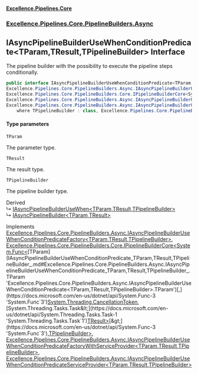 #### [Excellence.Pipelines.Core](Excellence.Pipelines.md 'Excellence.Pipelines')
### [Excellence.Pipelines.Core.PipelineBuilders.Async](Excellence.Pipelines.md#Excellence.Pipelines.Core.PipelineBuilders.Async 'Excellence.Pipelines.Core.PipelineBuilders.Async')

## IAsyncPipelineBuilderUseWhenConditionPredicate<TParam,TResult,TPipelineBuilder> Interface

The pipeline builder with the possibility to execute the pipeline steps conditionally.

```csharp
public interface IAsyncPipelineBuilderUseWhenConditionPredicate<TParam,TResult,TPipelineBuilder> :
Excellence.Pipelines.Core.PipelineBuilders.Async.IAsyncPipelineBuilderUseWhenConditionPredicateFactory<TParam, TResult, TPipelineBuilder>,
Excellence.Pipelines.Core.PipelineBuilders.Core.IPipelineBuilderCore<System.Func<TParam, System.Threading.CancellationToken, System.Threading.Tasks.Task<TResult>>, TPipelineBuilder>,
Excellence.Pipelines.Core.PipelineBuilders.Async.IAsyncPipelineBuilderUseWhenConditionPredicateFactoryWithServiceProvider<TParam, TResult, TPipelineBuilder>,
Excellence.Pipelines.Core.PipelineBuilders.Async.IAsyncPipelineBuilderUseWhenConditionPredicateServiceProvider<TParam, TResult, TPipelineBuilder>
    where TPipelineBuilder : class, Excellence.Pipelines.Core.PipelineBuilders.Async.IAsyncPipelineBuilderUseWhenConditionPredicate<TParam, TResult, TPipelineBuilder>
```
#### Type parameters

<a name='Excellence.Pipelines.Core.PipelineBuilders.Async.IAsyncPipelineBuilderUseWhenConditionPredicate_TParam,TResult,TPipelineBuilder_.TParam'></a>

`TParam`

The parameter type.

<a name='Excellence.Pipelines.Core.PipelineBuilders.Async.IAsyncPipelineBuilderUseWhenConditionPredicate_TParam,TResult,TPipelineBuilder_.TResult'></a>

`TResult`

The result type.

<a name='Excellence.Pipelines.Core.PipelineBuilders.Async.IAsyncPipelineBuilderUseWhenConditionPredicate_TParam,TResult,TPipelineBuilder_.TPipelineBuilder'></a>

`TPipelineBuilder`

The pipeline builder type.

Derived  
&#8627; [IAsyncPipelineBuilderUseWhen&lt;TParam,TResult,TPipelineBuilder&gt;](IAsyncPipelineBuilderUseWhen_TParam,TResult,TPipelineBuilder_.md 'Excellence.Pipelines.Core.PipelineBuilders.Async.IAsyncPipelineBuilderUseWhen<TParam,TResult,TPipelineBuilder>')  
&#8627; [IAsyncPipelineBuilder&lt;TParam,TResult&gt;](IAsyncPipelineBuilder_TParam,TResult_.md 'Excellence.Pipelines.Core.PipelineBuilders.IAsyncPipelineBuilder<TParam,TResult>')

Implements [Excellence.Pipelines.Core.PipelineBuilders.Async.IAsyncPipelineBuilderUseWhenConditionPredicateFactory&lt;](IAsyncPipelineBuilderUseWhenConditionPredicateFactory_TParam,TResult,TPipelineBuilder_.md 'Excellence.Pipelines.Core.PipelineBuilders.Async.IAsyncPipelineBuilderUseWhenConditionPredicateFactory<TParam,TResult,TPipelineBuilder>')[TParam](IAsyncPipelineBuilderUseWhenConditionPredicate_TParam,TResult,TPipelineBuilder_.md#Excellence.Pipelines.Core.PipelineBuilders.Async.IAsyncPipelineBuilderUseWhenConditionPredicate_TParam,TResult,TPipelineBuilder_.TParam 'Excellence.Pipelines.Core.PipelineBuilders.Async.IAsyncPipelineBuilderUseWhenConditionPredicate<TParam,TResult,TPipelineBuilder>.TParam')[,](IAsyncPipelineBuilderUseWhenConditionPredicateFactory_TParam,TResult,TPipelineBuilder_.md 'Excellence.Pipelines.Core.PipelineBuilders.Async.IAsyncPipelineBuilderUseWhenConditionPredicateFactory<TParam,TResult,TPipelineBuilder>')[TResult](IAsyncPipelineBuilderUseWhenConditionPredicate_TParam,TResult,TPipelineBuilder_.md#Excellence.Pipelines.Core.PipelineBuilders.Async.IAsyncPipelineBuilderUseWhenConditionPredicate_TParam,TResult,TPipelineBuilder_.TResult 'Excellence.Pipelines.Core.PipelineBuilders.Async.IAsyncPipelineBuilderUseWhenConditionPredicate<TParam,TResult,TPipelineBuilder>.TResult')[,](IAsyncPipelineBuilderUseWhenConditionPredicateFactory_TParam,TResult,TPipelineBuilder_.md 'Excellence.Pipelines.Core.PipelineBuilders.Async.IAsyncPipelineBuilderUseWhenConditionPredicateFactory<TParam,TResult,TPipelineBuilder>')[TPipelineBuilder](IAsyncPipelineBuilderUseWhenConditionPredicate_TParam,TResult,TPipelineBuilder_.md#Excellence.Pipelines.Core.PipelineBuilders.Async.IAsyncPipelineBuilderUseWhenConditionPredicate_TParam,TResult,TPipelineBuilder_.TPipelineBuilder 'Excellence.Pipelines.Core.PipelineBuilders.Async.IAsyncPipelineBuilderUseWhenConditionPredicate<TParam,TResult,TPipelineBuilder>.TPipelineBuilder')[&gt;](IAsyncPipelineBuilderUseWhenConditionPredicateFactory_TParam,TResult,TPipelineBuilder_.md 'Excellence.Pipelines.Core.PipelineBuilders.Async.IAsyncPipelineBuilderUseWhenConditionPredicateFactory<TParam,TResult,TPipelineBuilder>'), [Excellence.Pipelines.Core.PipelineBuilders.Core.IPipelineBuilderCore&lt;](IPipelineBuilderCore_TPipelineDelegate,TPipelineBuilder_.md 'Excellence.Pipelines.Core.PipelineBuilders.Core.IPipelineBuilderCore<TPipelineDelegate,TPipelineBuilder>')[System.Func&lt;](https://docs.microsoft.com/en-us/dotnet/api/System.Func-3 'System.Func`3')[TParam](IAsyncPipelineBuilderUseWhenConditionPredicate_TParam,TResult,TPipelineBuilder_.md#Excellence.Pipelines.Core.PipelineBuilders.Async.IAsyncPipelineBuilderUseWhenConditionPredicate_TParam,TResult,TPipelineBuilder_.TParam 'Excellence.Pipelines.Core.PipelineBuilders.Async.IAsyncPipelineBuilderUseWhenConditionPredicate<TParam,TResult,TPipelineBuilder>.TParam')[,](https://docs.microsoft.com/en-us/dotnet/api/System.Func-3 'System.Func`3')[System.Threading.CancellationToken](https://docs.microsoft.com/en-us/dotnet/api/System.Threading.CancellationToken 'System.Threading.CancellationToken')[,](https://docs.microsoft.com/en-us/dotnet/api/System.Func-3 'System.Func`3')[System.Threading.Tasks.Task&lt;](https://docs.microsoft.com/en-us/dotnet/api/System.Threading.Tasks.Task-1 'System.Threading.Tasks.Task`1')[TResult](IAsyncPipelineBuilderUseWhenConditionPredicate_TParam,TResult,TPipelineBuilder_.md#Excellence.Pipelines.Core.PipelineBuilders.Async.IAsyncPipelineBuilderUseWhenConditionPredicate_TParam,TResult,TPipelineBuilder_.TResult 'Excellence.Pipelines.Core.PipelineBuilders.Async.IAsyncPipelineBuilderUseWhenConditionPredicate<TParam,TResult,TPipelineBuilder>.TResult')[&gt;](https://docs.microsoft.com/en-us/dotnet/api/System.Threading.Tasks.Task-1 'System.Threading.Tasks.Task`1')[&gt;](https://docs.microsoft.com/en-us/dotnet/api/System.Func-3 'System.Func`3')[,](IPipelineBuilderCore_TPipelineDelegate,TPipelineBuilder_.md 'Excellence.Pipelines.Core.PipelineBuilders.Core.IPipelineBuilderCore<TPipelineDelegate,TPipelineBuilder>')[TPipelineBuilder](IAsyncPipelineBuilderUseWhenConditionPredicate_TParam,TResult,TPipelineBuilder_.md#Excellence.Pipelines.Core.PipelineBuilders.Async.IAsyncPipelineBuilderUseWhenConditionPredicate_TParam,TResult,TPipelineBuilder_.TPipelineBuilder 'Excellence.Pipelines.Core.PipelineBuilders.Async.IAsyncPipelineBuilderUseWhenConditionPredicate<TParam,TResult,TPipelineBuilder>.TPipelineBuilder')[&gt;](IPipelineBuilderCore_TPipelineDelegate,TPipelineBuilder_.md 'Excellence.Pipelines.Core.PipelineBuilders.Core.IPipelineBuilderCore<TPipelineDelegate,TPipelineBuilder>'), [Excellence.Pipelines.Core.PipelineBuilders.Async.IAsyncPipelineBuilderUseWhenConditionPredicateFactoryWithServiceProvider&lt;](IAsyncPipelineBuilderUseWhenConditionPredicateFactoryWithServiceProvider_TParam,TResult,TPipelineBuilder_.md 'Excellence.Pipelines.Core.PipelineBuilders.Async.IAsyncPipelineBuilderUseWhenConditionPredicateFactoryWithServiceProvider<TParam,TResult,TPipelineBuilder>')[TParam](IAsyncPipelineBuilderUseWhenConditionPredicate_TParam,TResult,TPipelineBuilder_.md#Excellence.Pipelines.Core.PipelineBuilders.Async.IAsyncPipelineBuilderUseWhenConditionPredicate_TParam,TResult,TPipelineBuilder_.TParam 'Excellence.Pipelines.Core.PipelineBuilders.Async.IAsyncPipelineBuilderUseWhenConditionPredicate<TParam,TResult,TPipelineBuilder>.TParam')[,](IAsyncPipelineBuilderUseWhenConditionPredicateFactoryWithServiceProvider_TParam,TResult,TPipelineBuilder_.md 'Excellence.Pipelines.Core.PipelineBuilders.Async.IAsyncPipelineBuilderUseWhenConditionPredicateFactoryWithServiceProvider<TParam,TResult,TPipelineBuilder>')[TResult](IAsyncPipelineBuilderUseWhenConditionPredicate_TParam,TResult,TPipelineBuilder_.md#Excellence.Pipelines.Core.PipelineBuilders.Async.IAsyncPipelineBuilderUseWhenConditionPredicate_TParam,TResult,TPipelineBuilder_.TResult 'Excellence.Pipelines.Core.PipelineBuilders.Async.IAsyncPipelineBuilderUseWhenConditionPredicate<TParam,TResult,TPipelineBuilder>.TResult')[,](IAsyncPipelineBuilderUseWhenConditionPredicateFactoryWithServiceProvider_TParam,TResult,TPipelineBuilder_.md 'Excellence.Pipelines.Core.PipelineBuilders.Async.IAsyncPipelineBuilderUseWhenConditionPredicateFactoryWithServiceProvider<TParam,TResult,TPipelineBuilder>')[TPipelineBuilder](IAsyncPipelineBuilderUseWhenConditionPredicate_TParam,TResult,TPipelineBuilder_.md#Excellence.Pipelines.Core.PipelineBuilders.Async.IAsyncPipelineBuilderUseWhenConditionPredicate_TParam,TResult,TPipelineBuilder_.TPipelineBuilder 'Excellence.Pipelines.Core.PipelineBuilders.Async.IAsyncPipelineBuilderUseWhenConditionPredicate<TParam,TResult,TPipelineBuilder>.TPipelineBuilder')[&gt;](IAsyncPipelineBuilderUseWhenConditionPredicateFactoryWithServiceProvider_TParam,TResult,TPipelineBuilder_.md 'Excellence.Pipelines.Core.PipelineBuilders.Async.IAsyncPipelineBuilderUseWhenConditionPredicateFactoryWithServiceProvider<TParam,TResult,TPipelineBuilder>'), [Excellence.Pipelines.Core.PipelineBuilders.Async.IAsyncPipelineBuilderUseWhenConditionPredicateServiceProvider&lt;](IAsyncPipelineBuilderUseWhenConditionPredicateServiceProvider_TParam,TResult,TPipelineBuilder_.md 'Excellence.Pipelines.Core.PipelineBuilders.Async.IAsyncPipelineBuilderUseWhenConditionPredicateServiceProvider<TParam,TResult,TPipelineBuilder>')[TParam](IAsyncPipelineBuilderUseWhenConditionPredicate_TParam,TResult,TPipelineBuilder_.md#Excellence.Pipelines.Core.PipelineBuilders.Async.IAsyncPipelineBuilderUseWhenConditionPredicate_TParam,TResult,TPipelineBuilder_.TParam 'Excellence.Pipelines.Core.PipelineBuilders.Async.IAsyncPipelineBuilderUseWhenConditionPredicate<TParam,TResult,TPipelineBuilder>.TParam')[,](IAsyncPipelineBuilderUseWhenConditionPredicateServiceProvider_TParam,TResult,TPipelineBuilder_.md 'Excellence.Pipelines.Core.PipelineBuilders.Async.IAsyncPipelineBuilderUseWhenConditionPredicateServiceProvider<TParam,TResult,TPipelineBuilder>')[TResult](IAsyncPipelineBuilderUseWhenConditionPredicate_TParam,TResult,TPipelineBuilder_.md#Excellence.Pipelines.Core.PipelineBuilders.Async.IAsyncPipelineBuilderUseWhenConditionPredicate_TParam,TResult,TPipelineBuilder_.TResult 'Excellence.Pipelines.Core.PipelineBuilders.Async.IAsyncPipelineBuilderUseWhenConditionPredicate<TParam,TResult,TPipelineBuilder>.TResult')[,](IAsyncPipelineBuilderUseWhenConditionPredicateServiceProvider_TParam,TResult,TPipelineBuilder_.md 'Excellence.Pipelines.Core.PipelineBuilders.Async.IAsyncPipelineBuilderUseWhenConditionPredicateServiceProvider<TParam,TResult,TPipelineBuilder>')[TPipelineBuilder](IAsyncPipelineBuilderUseWhenConditionPredicate_TParam,TResult,TPipelineBuilder_.md#Excellence.Pipelines.Core.PipelineBuilders.Async.IAsyncPipelineBuilderUseWhenConditionPredicate_TParam,TResult,TPipelineBuilder_.TPipelineBuilder 'Excellence.Pipelines.Core.PipelineBuilders.Async.IAsyncPipelineBuilderUseWhenConditionPredicate<TParam,TResult,TPipelineBuilder>.TPipelineBuilder')[&gt;](IAsyncPipelineBuilderUseWhenConditionPredicateServiceProvider_TParam,TResult,TPipelineBuilder_.md 'Excellence.Pipelines.Core.PipelineBuilders.Async.IAsyncPipelineBuilderUseWhenConditionPredicateServiceProvider<TParam,TResult,TPipelineBuilder>')